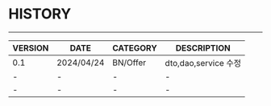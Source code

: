 # HISTORY
---

|VERSION|DATE|CATEGORY|DESCRIPTION|
|------|---|---|---|
|0.1|2024/04/24|BN/Offer|dto,dao,service 수정|
|-|-|-|-|
|-|-|-|-|
